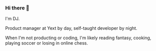 ### Hi there 👋

I'm DJ. 

Product manager at Yext by day, self-taught developer by night.

When I'm not producting or coding, I'm likely reading fantasy, cooking, playing soccer or losing in online chess.


<!--
**djcorbett96/djcorbett96** is a ✨ _special_ ✨ repository because its `README.md` (this file) appears on your GitHub profile.

Here are some ideas to get you started:

- 🔭 I’m currently working on ...
- 🌱 I’m currently learning ...
- 👯 I’m looking to collaborate on ...
- 🤔 I’m looking for help with ...
- 💬 Ask me about ...
- 📫 How to reach me: ...
- 😄 Pronouns: ...
- ⚡ Fun fact: ...
-->

